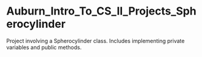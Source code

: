 # Auburn_Intro_To_CS_II_Projects_Spherocylinder
Project involving a Spherocylinder class. Includes implementing private variables and public methods. 
